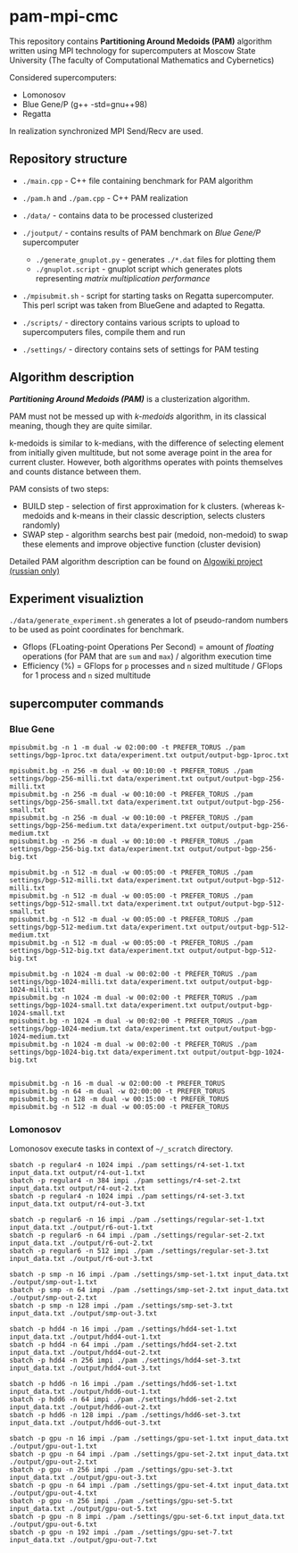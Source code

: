 # pam-mpi-cmc

This repository contains **Partitioning Around Medoids (PAM)** algorithm written using MPI technology for supercomputers at Moscow State University (The faculty of Computational Mathematics and Cybernetics)

Considered supercomputers:

- Lomonosov
- Blue Gene/P (g++ -std=gnu++98)
- Regatta

In realization synchronized MPI Send/Recv are used.

## Repository structure

- `./main.cpp` - C++ file containing benchmark for PAM algorithm
- `./pam.h` and `./pam.cpp` - C++ PAM realization

- `./data/` - contains data to be processed clusterized
- `./joutput/` - contains results of PAM benchmark on *Blue Gene/P* supercomputer

    - `./generate_gnuplot.py` - generates `./*.dat` files for plotting them
    - `./gnuplot.script` - gnuplot script which generates plots representing *matrix multiplication performance*

- `./mpisubmit.sh` - script for starting tasks on Regatta supercomputer. This perl script was taken from BlueGene and adapted to Regatta.
- `./scripts/` - directory contains various scripts to upload to supercomputers files, compile them and run
- `./settings/` - directory contains sets of settings for PAM testing


## Algorithm description

***Partitioning Around Medoids (PAM)*** is a clusterization algorithm.

PAM must not be messed up with *k-medoids* algorithm, in its classical meaning, though they are quite similar.

k-medoids is similar to k-medians, with the difference of selecting element from initially given multitude, but not some average point in the area for current cluster. However, both algorithms operates with points themselves and counts distance between them.

PAM consists of two steps:

- BUILD step - selection of first approximation for k clusters. (whereas k-medoids and k-means in their classic description, selects clusters randomly)
- SWAP step - algorithm searchs best pair (medoid, non-medoid) to swap these elements and improve objective function (cluster devision)

Detailed PAM algorithm description can be found on [Algowiki project (russian only)](https://algowiki-project.org/ru/Partitioning_Around_Medoids_(PAM))


## Experiment visualiztion

`./data/generate_experiment.sh` generates a lot of pseudo-random numbers to be used as point coordinates for benchmark.

- Gflops (FLoating-point Operations Per Second) = amount of *floating* operations (for PAM that are `sum` and `max`) / algorithm execution time
- Efficiency (%) = GFlops for `p` processes and `n` sized multitude / GFlops for 1 process and `n` sized multitude


## supercomputer commands

### Blue Gene

```
mpisubmit.bg -n 1 -m dual -w 02:00:00 -t PREFER_TORUS ./pam settings/bgp-1proc.txt data/experiment.txt output/output-bgp-1proc.txt

mpisubmit.bg -n 256 -m dual -w 00:10:00 -t PREFER_TORUS ./pam settings/bgp-256-milli.txt data/experiment.txt output/output-bgp-256-milli.txt
mpisubmit.bg -n 256 -m dual -w 00:10:00 -t PREFER_TORUS ./pam settings/bgp-256-small.txt data/experiment.txt output/output-bgp-256-small.txt
mpisubmit.bg -n 256 -m dual -w 00:10:00 -t PREFER_TORUS ./pam settings/bgp-256-medium.txt data/experiment.txt output/output-bgp-256-medium.txt
mpisubmit.bg -n 256 -m dual -w 00:10:00 -t PREFER_TORUS ./pam settings/bgp-256-big.txt data/experiment.txt output/output-bgp-256-big.txt

mpisubmit.bg -n 512 -m dual -w 00:05:00 -t PREFER_TORUS ./pam settings/bgp-512-milli.txt data/experiment.txt output/output-bgp-512-milli.txt
mpisubmit.bg -n 512 -m dual -w 00:05:00 -t PREFER_TORUS ./pam settings/bgp-512-small.txt data/experiment.txt output/output-bgp-512-small.txt
mpisubmit.bg -n 512 -m dual -w 00:05:00 -t PREFER_TORUS ./pam settings/bgp-512-medium.txt data/experiment.txt output/output-bgp-512-medium.txt
mpisubmit.bg -n 512 -m dual -w 00:05:00 -t PREFER_TORUS ./pam settings/bgp-512-big.txt data/experiment.txt output/output-bgp-512-big.txt

mpisubmit.bg -n 1024 -m dual -w 00:02:00 -t PREFER_TORUS ./pam settings/bgp-1024-milli.txt data/experiment.txt output/output-bgp-1024-milli.txt
mpisubmit.bg -n 1024 -m dual -w 00:02:00 -t PREFER_TORUS ./pam settings/bgp-1024-small.txt data/experiment.txt output/output-bgp-1024-small.txt
mpisubmit.bg -n 1024 -m dual -w 00:02:00 -t PREFER_TORUS ./pam settings/bgp-1024-medium.txt data/experiment.txt output/output-bgp-1024-medium.txt
mpisubmit.bg -n 1024 -m dual -w 00:02:00 -t PREFER_TORUS ./pam settings/bgp-1024-big.txt data/experiment.txt output/output-bgp-1024-big.txt


mpisubmit.bg -n 16 -m dual -w 02:00:00 -t PREFER_TORUS
mpisubmit.bg -n 64 -m dual -w 02:00:00 -t PREFER_TORUS
mpisubmit.bg -n 128 -m dual -w 00:15:00 -t PREFER_TORUS
mpisubmit.bg -n 512 -m dual -w 00:05:00 -t PREFER_TORUS
```

### Lomonosov

Lomonosov execute tasks in context of `~/_scratch` directory.

```
sbatch -p regular4 -n 1024 impi ./pam settings/r4-set-1.txt input_data.txt output/r4-out-1.txt
sbatch -p regular4 -n 384 impi ./pam settings/r4-set-2.txt input_data.txt output/r4-out-2.txt
sbatch -p regular4 -n 1024 impi ./pam settings/r4-set-3.txt input_data.txt output/r4-out-3.txt

sbatch -p regular6 -n 16 impi ./pam ./settings/regular-set-1.txt input_data.txt ./output/r6-out-1.txt
sbatch -p regular6 -n 64 impi ./pam ./settings/regular-set-2.txt input_data.txt ./output/r6-out-2.txt
sbatch -p regular6 -n 512 impi ./pam ./settings/regular-set-3.txt input_data.txt ./output/r6-out-3.txt

sbatch -p smp -n 16 impi ./pam ./settings/smp-set-1.txt input_data.txt ./output/smp-out-1.txt
sbatch -p smp -n 64 impi ./pam ./settings/smp-set-2.txt input_data.txt ./output/smp-out-2.txt
sbatch -p smp -n 128 impi ./pam ./settings/smp-set-3.txt input_data.txt ./output/smp-out-3.txt

sbatch -p hdd4 -n 16 impi ./pam ./settings/hdd4-set-1.txt input_data.txt ./output/hdd4-out-1.txt
sbatch -p hdd4 -n 64 impi ./pam ./settings/hdd4-set-2.txt input_data.txt ./output/hdd4-out-2.txt
sbatch -p hdd4 -n 256 impi ./pam ./settings/hdd4-set-3.txt input_data.txt ./output/hdd4-out-3.txt

sbatch -p hdd6 -n 16 impi ./pam ./settings/hdd6-set-1.txt input_data.txt ./output/hdd6-out-1.txt
sbatch -p hdd6 -n 64 impi ./pam ./settings/hdd6-set-2.txt input_data.txt ./output/hdd6-out-2.txt
sbatch -p hdd6 -n 128 impi ./pam ./settings/hdd6-set-3.txt input_data.txt ./output/hdd6-out-3.txt

sbatch -p gpu -n 16 impi ./pam ./settings/gpu-set-1.txt input_data.txt ./output/gpu-out-1.txt
sbatch -p gpu -n 64 impi ./pam ./settings/gpu-set-2.txt input_data.txt ./output/gpu-out-2.txt
sbatch -p gpu -n 256 impi ./pam ./settings/gpu-set-3.txt input_data.txt ./output/gpu-out-3.txt
sbatch -p gpu -n 64 impi ./pam ./settings/gpu-set-4.txt input_data.txt ./output/gpu-out-4.txt
sbatch -p gpu -n 256 impi ./pam ./settings/gpu-set-5.txt input_data.txt ./output/gpu-out-5.txt
sbatch -p gpu -n 8 impi ./pam ./settings/gpu-set-6.txt input_data.txt ./output/gpu-out-6.txt
sbatch -p gpu -n 192 impi ./pam ./settings/gpu-set-7.txt input_data.txt ./output/gpu-out-7.txt
```
